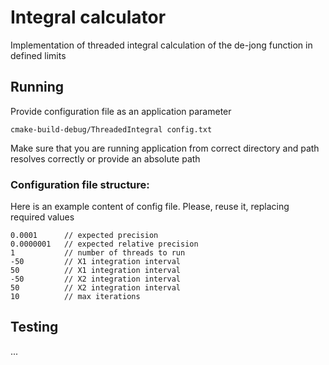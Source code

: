 # Integral calculator

Implementation of threaded integral calculation of the de-jong function in defined limits 

## Running

Provide configuration file as an application parameter

    cmake-build-debug/ThreadedIntegral config.txt

Make sure that you are running application from correct directory and path 
resolves correctly or provide an absolute path

### Configuration file structure:

Here is an example content of config file. Please, reuse it, replacing required values

    0.0001      // expected precision
    0.0000001   // expected relative precision
    1           // number of threads to run
    -50         // X1 integration interval
    50          // X1 integration interval
    -50         // X2 integration interval
    50          // X2 integration interval
    10          // max iterations

## Testing

...